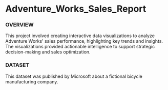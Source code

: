 # Adventure_Works_Sales_Report

### OVERVIEW
This project involved creating interactive data visualizations to analyze Adventure Works' sales performance, highlighting key trends and insights. The visualizations provided actionable intelligence to support strategic decision-making and sales optimization.

### DATASET
This dataset was published by Microsoft about a fictional bicycle manufacturing company. 
